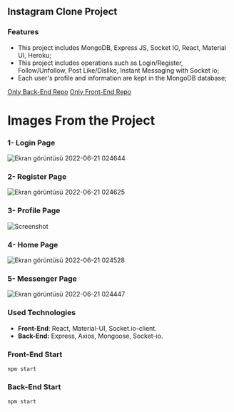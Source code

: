 ## Instagram Clone Project
### Features
- This project includes MongoDB, Express JS, Socket IO, React, Material UI, Heroku;
- This project includes operations such as Login/Register, Follow/Unfollow, Post Like/Dislike, Instant Messaging with Socket io;
- Each user's profile and information are kept in the MongoDB database;

[Only Back-End Repo](https://github.com/eminbasbayan/instagram-clone/tree/backend "Only Backend Repo")
[Only Front-End Repo](https://github.com/eminbasbayan/instagram-clone/tree/frontend "Only Backend Repo")

# Images From the Project
### 1- Login Page
![Ekran görüntüsü 2022-06-21 024644](https://user-images.githubusercontent.com/48470345/174691129-4e64a185-aaa8-4929-b1ac-e6ab4358175b.png)
### 2- Register Page
![Ekran görüntüsü 2022-06-21 024625](https://user-images.githubusercontent.com/48470345/174691135-e13cf4d4-db7e-4a24-ac44-aa1d53d457c9.png)
### 3- Profile Page
![Screenshot](https://user-images.githubusercontent.com/48470345/174691140-4b396fb4-cc4b-4bd0-a654-3acca20ff1cd.png)
### 4- Home Page
![Ekran görüntüsü 2022-06-21 024528](https://user-images.githubusercontent.com/48470345/174691145-7559e7b2-3781-447e-8bca-edb745e72534.png)
### 5- Messenger Page
![Ekran görüntüsü 2022-06-21 024447](https://user-images.githubusercontent.com/48470345/174691148-9ac62629-9e1d-46f4-bc8d-bc3bba52d874.png)


### Used Technologies
* **Front-End**: React, Material-UI, Socket.io-client.
* **Back-End:** Express, Axios, Mongoose, Socket-io.

### Front-End Start
`npm start`
### Back-End Start
`npm start`
